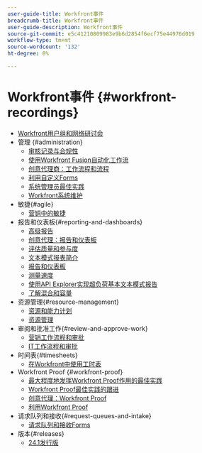 ```yaml
---
user-guide-title: Workfront事件
breadcrumb-title: Workfront事件
user-guide-description: Workfront事件
source-git-commit: e5c41210809983e9b6d2854f6ecf75e44976d019
workflow-type: tm+mt
source-wordcount: '132'
ht-degree: 0%

---
```



# Workfront事件 {#workfront-recordings}

+ [Workfront用户组和网络研讨会](overview.md)
+ 管理 {#administration}
   + [审核记录与合规性](user-groups/audit-trails-and-compliance.md)
   + [使用Workfront Fusion自动化工作流](user-groups/automating-workflows-with-workfront-fusion.md)
   + [创意代理商：工作流程和流程](user-groups/creative-agencies-workflows-and-process.md)
   + [利用自定义Forms](user-groups/leveraging-custom-forms.md)
   + [系统管理员最佳实践](user-groups/system-admin-best-practices.md)
   + [Workfront系统维护](user-groups/workfront-system-maintenance.md)
+ 敏捷{#agile}
   + [营销中的敏捷](user-groups/agile-in-marketing.md)
+ 报告和仪表板{#reporting-and-dashboards}
   + [高级报告](user-groups/advanced-reporting.md)
   + [创意代理：报告和仪表板](user-groups/creative-agencies-reporting-and-dashboards.md)
   + [评估质量和参与度](webinars/gauging-quality-and-engagement.md)
   + [文本模式报表简介](webinars/introduction-to-text-mode-reporting.md)
   + [报告和仪表板](user-groups/reporting-and-dashboards.md)
   + [测量速度](webinars/measuring-velocity.md)
   + [使用API Explorer实现超负荷基本文本模式报告](webinars/supercharge-basic-text-mode-reporting-using-the-api-explorer.md)
   + [了解混合和容量](webinars/understanding-mix-and-capacity.md)
+ 资源管理{#resource-management}
   + [资源和能力计划](user-groups/resource-and-capacity-planning.md)
   + [资源管理](user-groups/resource-management.md)
+ 审阅和批准工作{#review-and-approve-work}
   + [营销工作流程和审批](user-groups/marketing-workflows-and-approvals.md)
   + [IT工作流程和审批](user-groups/it-workflows-and-approvals.md)
+ 时间表{#timesheets}
   + [在Workfront中使用工时表](user-groups/utilizing-timesheets-in-workfront.md)
+ Workfront Proof {#workfront-proof}
   + [最大程度地发挥Workfront Proof作用的最佳实践](webinars/best-practices-to-maximize-workfront-proof.md)
   + [Workfront Proof最佳实践的跟进](webinars/follow-up-to-workfront-proof-best-practices.md)
   + [创意代理：Workfront Proof](user-groups/creative-agencies-workfront-proof.md)
   + [利用Workfront Proof](user-groups/leveraging-workfront-proof.md)
+ 请求队列和接收{#request-queues-and-intake}
   + [请求队列和接收Forms](user-groups/request-queues-and-intake-forms.md)
+ 版本{#releases}
   + [24.1发行版](webinars/24-1-release-webinar.md)